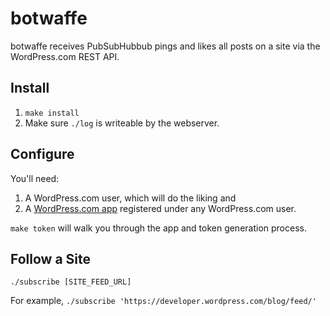botwaffe
========

botwaffe receives PubSubHubbub pings and likes all posts on a site via the WordPress.com REST API.

Install
-------
1. `make install`
2. Make sure `./log` is writeable by the webserver.

Configure
---------

You'll need:

1. A WordPress.com user, which will do the liking and
2. A [WordPress.com app](https://developer.wordpress.com/apps/) registered under any WordPress.com user.

`make token` will walk you through the app and token generation process.

Follow a Site
-------------

`./subscribe [SITE_FEED_URL]`

For example, `./subscribe 'https://developer.wordpress.com/blog/feed/'`
